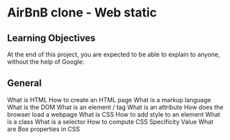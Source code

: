 #  AirBnB clone - Web static

## Learning Objectives
At the end of this project, you are expected to be able to explain to anyone, without the help of Google:

## General
What is HTML
How to create an HTML page
What is a markup language
What is the DOM
What is an element / tag
What is an attribute
How does the browser load a webpage
What is CSS
How to add style to an element
What is a class
What is a selector
How to compute CSS Specificity Value
What are Box properties in CSS
